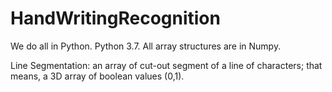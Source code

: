 # HandWritingRecognition

We do all in Python. Python 3.7.
All array structures are in Numpy.

Line Segmentation: an array of cut-out segment of a line of characters; that means, a 3D array of boolean values (0,1).